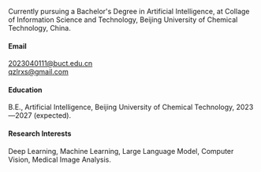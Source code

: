 



Currently pursuing a Bachelor's Degree in Artificial Intelligence, at Collage of Information Science and Technology, Beijing University of Chemical Technology, China.

#### Email
2023040111@buct.edu.cn\
qzlrxs@gmail.com

#### Education
B.E., Artificial Intelligence, Beijing University of Chemical Technology, 2023—2027 (expected).

#### Research Interests
Deep Learning, Machine Learning, Large Language Model, Computer Vision, Medical Image Analysis.

